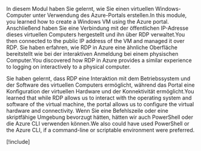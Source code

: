 <span data-ttu-id="be295-101">In diesem Modul haben Sie gelernt, wie Sie einen virtuellen Windows-Computer unter Verwendung des Azure-Portals erstellen.</span><span class="sxs-lookup"><span data-stu-id="be295-101">In this module, you learned how to create a Windows VM using the Azure portal.</span></span> <span data-ttu-id="be295-102">Anschließend haben Sie eine Verbindung mit der öffentlichen IP-Adresse dieses virtuellen Computers hergestellt und ihn über RDP verwaltet.</span><span class="sxs-lookup"><span data-stu-id="be295-102">You then connected to the public IP address of the VM and managed it over RDP.</span></span> <span data-ttu-id="be295-103">Sie haben erfahren, wie RDP in Azure eine ähnliche Oberfläche bereitstellt wie bei der interaktiven Anmeldung bei einem physischen Computer.</span><span class="sxs-lookup"><span data-stu-id="be295-103">You discovered how RDP in Azure provides a similar experience to logging on interactively to a physical computer.</span></span>

<span data-ttu-id="be295-104">Sie haben gelernt, dass RDP eine Interaktion mit dem Betriebssystem und der Software des virtuellen Computers ermöglicht, während das Portal eine Konfiguration der virtuellen Hardware und der Konnektivität ermöglicht.</span><span class="sxs-lookup"><span data-stu-id="be295-104">You learned that while RDP allows us to interact with the operating system and software of the virtual machine, the portal allows us to configure the virtual hardware and connectivity.</span></span> <span data-ttu-id="be295-105">Wenn Sie eine Befehlszeile oder eine skriptfähige Umgebung bevorzugt hätten, hätten wir auch PowerShell oder die Azure CLI verwenden können.</span><span class="sxs-lookup"><span data-stu-id="be295-105">We also could have used PowerShell or the Azure CLI, if a command-line or scriptable environment were preferred.</span></span>

<!-- Cleanup sandbox -->
[!include[](../../../includes/azure-sandbox-cleanup.md)]
